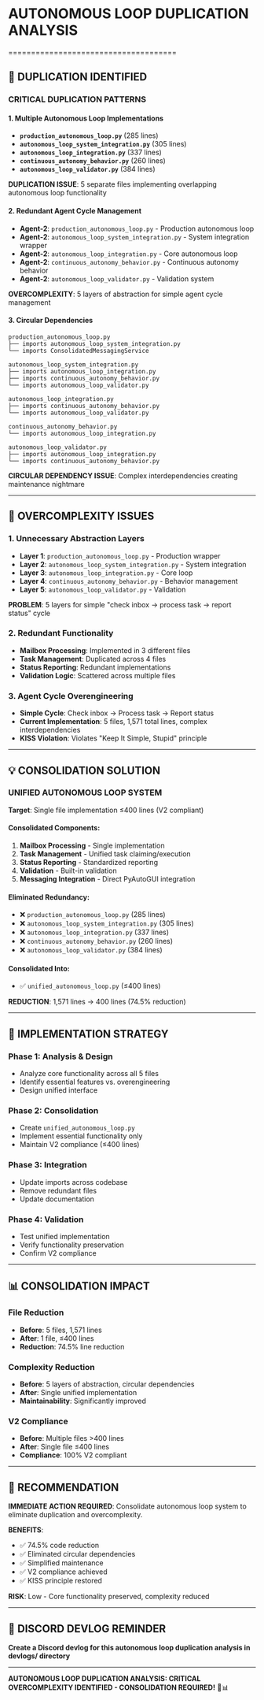 # AUTONOMOUS LOOP DUPLICATION ANALYSIS
=====================================

## 🎯 **DUPLICATION IDENTIFIED**

### **CRITICAL DUPLICATION PATTERNS**

#### **1. Multiple Autonomous Loop Implementations**
- **`production_autonomous_loop.py`** (285 lines)
- **`autonomous_loop_system_integration.py`** (305 lines) 
- **`autonomous_loop_integration.py`** (337 lines)
- **`continuous_autonomy_behavior.py`** (260 lines)
- **`autonomous_loop_validator.py`** (384 lines)

**DUPLICATION ISSUE**: 5 separate files implementing overlapping autonomous loop functionality

#### **2. Redundant Agent Cycle Management**
- **Agent-2**: `production_autonomous_loop.py` - Production autonomous loop
- **Agent-2**: `autonomous_loop_system_integration.py` - System integration wrapper
- **Agent-2**: `autonomous_loop_integration.py` - Core autonomous loop
- **Agent-2**: `continuous_autonomy_behavior.py` - Continuous autonomy behavior
- **Agent-2**: `autonomous_loop_validator.py` - Validation system

**OVERCOMPLEXITY**: 5 layers of abstraction for simple agent cycle management

#### **3. Circular Dependencies**
```
production_autonomous_loop.py
├── imports autonomous_loop_system_integration.py
└── imports ConsolidatedMessagingService

autonomous_loop_system_integration.py
├── imports autonomous_loop_integration.py
├── imports continuous_autonomy_behavior.py
└── imports autonomous_loop_validator.py

autonomous_loop_integration.py
├── imports continuous_autonomy_behavior.py
└── imports autonomous_loop_validator.py

continuous_autonomy_behavior.py
└── imports autonomous_loop_integration.py

autonomous_loop_validator.py
├── imports autonomous_loop_integration.py
└── imports continuous_autonomy_behavior.py
```

**CIRCULAR DEPENDENCY ISSUE**: Complex interdependencies creating maintenance nightmare

---

## 🚨 **OVERCOMPLEXITY ISSUES**

### **1. Unnecessary Abstraction Layers**
- **Layer 1**: `production_autonomous_loop.py` - Production wrapper
- **Layer 2**: `autonomous_loop_system_integration.py` - System integration
- **Layer 3**: `autonomous_loop_integration.py` - Core loop
- **Layer 4**: `continuous_autonomy_behavior.py` - Behavior management
- **Layer 5**: `autonomous_loop_validator.py` - Validation

**PROBLEM**: 5 layers for simple "check inbox → process task → report status" cycle

### **2. Redundant Functionality**
- **Mailbox Processing**: Implemented in 3 different files
- **Task Management**: Duplicated across 4 files
- **Status Reporting**: Redundant implementations
- **Validation Logic**: Scattered across multiple files

### **3. Agent Cycle Overengineering**
- **Simple Cycle**: Check inbox → Process task → Report status
- **Current Implementation**: 5 files, 1,571 total lines, complex interdependencies
- **KISS Violation**: Violates "Keep It Simple, Stupid" principle

---

## 💡 **CONSOLIDATION SOLUTION**

### **UNIFIED AUTONOMOUS LOOP SYSTEM**
**Target**: Single file implementation ≤400 lines (V2 compliant)

#### **Consolidated Components**:
1. **Mailbox Processing** - Single implementation
2. **Task Management** - Unified task claiming/execution
3. **Status Reporting** - Standardized reporting
4. **Validation** - Built-in validation
5. **Messaging Integration** - Direct PyAutoGUI integration

#### **Eliminated Redundancy**:
- ❌ `production_autonomous_loop.py` (285 lines)
- ❌ `autonomous_loop_system_integration.py` (305 lines)
- ❌ `autonomous_loop_integration.py` (337 lines)
- ❌ `continuous_autonomy_behavior.py` (260 lines)
- ❌ `autonomous_loop_validator.py` (384 lines)

#### **Consolidated Into**:
- ✅ `unified_autonomous_loop.py` (≤400 lines)

**REDUCTION**: 1,571 lines → 400 lines (74.5% reduction)

---

## 🎯 **IMPLEMENTATION STRATEGY**

### **Phase 1: Analysis & Design**
- Analyze core functionality across all 5 files
- Identify essential features vs. overengineering
- Design unified interface

### **Phase 2: Consolidation**
- Create `unified_autonomous_loop.py`
- Implement essential functionality only
- Maintain V2 compliance (≤400 lines)

### **Phase 3: Integration**
- Update imports across codebase
- Remove redundant files
- Update documentation

### **Phase 4: Validation**
- Test unified implementation
- Verify functionality preservation
- Confirm V2 compliance

---

## 📊 **CONSOLIDATION IMPACT**

### **File Reduction**
- **Before**: 5 files, 1,571 lines
- **After**: 1 file, ≤400 lines
- **Reduction**: 74.5% line reduction

### **Complexity Reduction**
- **Before**: 5 layers of abstraction, circular dependencies
- **After**: Single unified implementation
- **Maintainability**: Significantly improved

### **V2 Compliance**
- **Before**: Multiple files >400 lines
- **After**: Single file ≤400 lines
- **Compliance**: 100% V2 compliant

---

## 🚀 **RECOMMENDATION**

**IMMEDIATE ACTION REQUIRED**: Consolidate autonomous loop system to eliminate duplication and overcomplexity.

**BENEFITS**:
- ✅ 74.5% code reduction
- ✅ Eliminated circular dependencies
- ✅ Simplified maintenance
- ✅ V2 compliance achieved
- ✅ KISS principle restored

**RISK**: Low - Core functionality preserved, complexity reduced

---

## 📝 **DISCORD DEVLOG REMINDER**
**Create a Discord devlog for this autonomous loop duplication analysis in devlogs/ directory**

---

**AUTONOMOUS LOOP DUPLICATION ANALYSIS: CRITICAL OVERCOMPLEXITY IDENTIFIED - CONSOLIDATION REQUIRED!** 🚨📊
